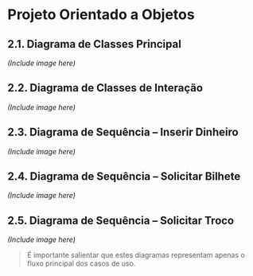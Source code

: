 # Projeto Orientado a Objetos

## 2.1. Diagrama de Classes Principal
*(Include image here)*

## 2.2. Diagrama de Classes de Interação
*(Include image here)*

## 2.3. Diagrama de Sequência – Inserir Dinheiro
*(Include image here)*

## 2.4. Diagrama de Sequência – Solicitar Bilhete
*(Include image here)*

## 2.5. Diagrama de Sequência – Solicitar Troco
*(Include image here)*

> É importante salientar que estes diagramas representam apenas o fluxo principal dos casos de uso.
